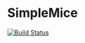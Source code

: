 # SimpleMice

[![Build Status](https://github.com/markgpritchard/SimpleMice.jl/actions/workflows/CI.yml/badge.svg?branch=main)](https://github.com/markgpritchard/SimpleMice.jl/actions/workflows/CI.yml?query=branch%3Amain)
